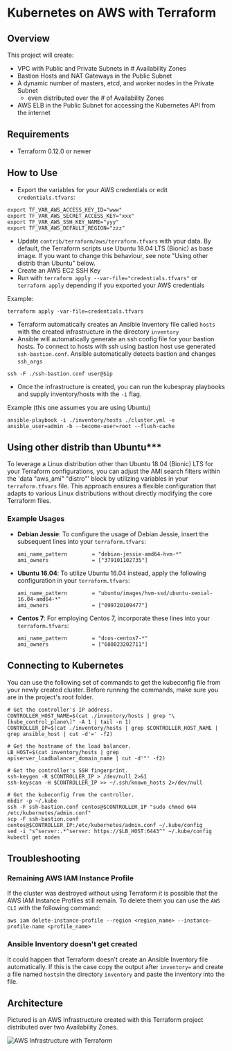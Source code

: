 # Kubernetes on AWS with Terraform

## Overview

This project will create:

- VPC with Public and Private Subnets in # Availability Zones
- Bastion Hosts and NAT Gateways in the Public Subnet
- A dynamic number of masters, etcd, and worker nodes in the Private Subnet
  - even distributed over the # of Availability Zones
- AWS ELB in the Public Subnet for accessing the Kubernetes API from the internet

## Requirements

- Terraform 0.12.0 or newer

## How to Use

- Export the variables for your AWS credentials or edit `credentials.tfvars`:

```commandline
export TF_VAR_AWS_ACCESS_KEY_ID="www"
export TF_VAR_AWS_SECRET_ACCESS_KEY="xxx"
export TF_VAR_AWS_SSH_KEY_NAME="yyy"
export TF_VAR_AWS_DEFAULT_REGION="zzz"
```

- Update `contrib/terraform/aws/terraform.tfvars` with your data. By default, the Terraform scripts use Ubuntu 18.04 LTS (Bionic) as base image. If you want to change this behaviour, see note "Using other distrib than Ubuntu" below.
- Create an AWS EC2 SSH Key
- Run with `terraform apply --var-file="credentials.tfvars"` or `terraform apply` depending if you exported your AWS credentials

Example:

```commandline
terraform apply -var-file=credentials.tfvars
```

- Terraform automatically creates an Ansible Inventory file called `hosts` with the created infrastructure in the directory `inventory`
- Ansible will automatically generate an ssh config file for your bastion hosts. To connect to hosts with ssh using bastion host use generated `ssh-bastion.conf`. Ansible automatically detects bastion and changes `ssh_args`

```commandline
ssh -F ./ssh-bastion.conf user@$ip
```

- Once the infrastructure is created, you can run the kubespray playbooks and supply inventory/hosts with the `-i` flag.

Example (this one assumes you are using Ubuntu)

```commandline
ansible-playbook -i ./inventory/hosts ./cluster.yml -e ansible_user=admin -b --become-user=root --flush-cache
```

## Using other distrib than Ubuntu***

To leverage a Linux distribution other than Ubuntu 18.04 (Bionic) LTS for your Terraform configurations, you can adjust the AMI search filters within the 'data "aws_ami" "distro"' block by utilizing variables in your `terraform.tfvars` file. This approach ensures a flexible configuration that adapts to various Linux distributions without directly modifying the core Terraform files.

### Example Usages

- **Debian Jessie**: To configure the usage of Debian Jessie, insert the subsequent lines into your `terraform.tfvars`:

  ```hcl
  ami_name_pattern        = "debian-jessie-amd64-hvm-*"
  ami_owners              = ["379101102735"]
  ```

- **Ubuntu 16.04**: To utilize Ubuntu 16.04 instead, apply the following configuration in your `terraform.tfvars`:

  ```hcl
  ami_name_pattern        = "ubuntu/images/hvm-ssd/ubuntu-xenial-16.04-amd64-*"
  ami_owners              = ["099720109477"]
  ```

- **Centos 7**: For employing Centos 7, incorporate these lines into your `terraform.tfvars`:

  ```hcl
  ami_name_pattern        = "dcos-centos7-*"
  ami_owners              = ["688023202711"]
  ```

## Connecting to Kubernetes

You can use the following set of commands to get the kubeconfig file from your newly created cluster. Before running the commands, make sure you are in the project's root folder.

```commandline
# Get the controller's IP address.
CONTROLLER_HOST_NAME=$(cat ./inventory/hosts | grep "\[kube_control_plane\]" -A 1 | tail -n 1)
CONTROLLER_IP=$(cat ./inventory/hosts | grep $CONTROLLER_HOST_NAME | grep ansible_host | cut -d'=' -f2)

# Get the hostname of the load balancer.
LB_HOST=$(cat inventory/hosts | grep apiserver_loadbalancer_domain_name | cut -d'"' -f2)

# Get the controller's SSH fingerprint.
ssh-keygen -R $CONTROLLER_IP > /dev/null 2>&1
ssh-keyscan -H $CONTROLLER_IP >> ~/.ssh/known_hosts 2>/dev/null

# Get the kubeconfig from the controller.
mkdir -p ~/.kube
ssh -F ssh-bastion.conf centos@$CONTROLLER_IP "sudo chmod 644 /etc/kubernetes/admin.conf"
scp -F ssh-bastion.conf centos@$CONTROLLER_IP:/etc/kubernetes/admin.conf ~/.kube/config
sed -i "s^server:.*^server: https://$LB_HOST:6443^" ~/.kube/config
kubectl get nodes
```

## Troubleshooting

### Remaining AWS IAM Instance Profile

If the cluster was destroyed without using Terraform it is possible that
the AWS IAM Instance Profiles still remain. To delete them you can use
the `AWS CLI` with the following command:

```commandline
aws iam delete-instance-profile --region <region_name> --instance-profile-name <profile_name>
```

### Ansible Inventory doesn't get created

It could happen that Terraform doesn't create an Ansible Inventory file automatically. If this is the case copy the output after `inventory=` and create a file named `hosts`in the directory `inventory` and paste the inventory into the file.

## Architecture

Pictured is an AWS Infrastructure created with this Terraform project distributed over two Availability Zones.

![AWS Infrastructure with Terraform  ](docs/aws_kubespray.png)
